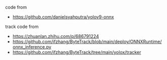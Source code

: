 code from
+ https://github.com/danielsyahputra/yolov9-onnx

track code from
+ https://zhuanlan.zhihu.com/p/686791224
+ https://github.com/ifzhang/ByteTrack/blob/main/deploy/ONNXRuntime/onnx_inference.py
+ https://github.com/ifzhang/ByteTrack/tree/main/yolox/tracker